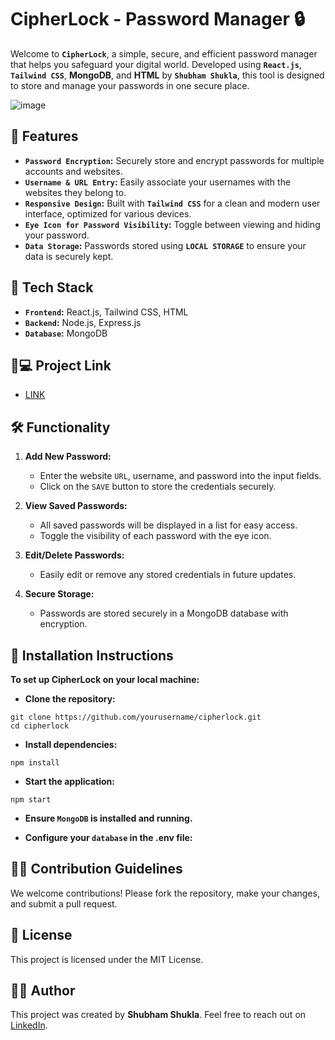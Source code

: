 # CipherLock - Password Manager 🔒

Welcome to **`CipherLock`**, a simple, secure, and efficient password manager that helps you safeguard your digital world. Developed using **`React.js`**, **`Tailwind CSS`**, **MongoDB**, and **HTML** by **`Shubham Shukla`**, this tool is designed to store and manage your passwords in one secure place.

![image](https://github.com/user-attachments/assets/a14a392d-4775-4b6a-922c-bd0fda3820ab)

## 🚀 Features

- **`Password Encryption`:** Securely store and encrypt passwords for multiple accounts and websites.
- **`Username & URL Entry`:** Easily associate your usernames with the websites they belong to.
- **`Responsive Design`:** Built with **`Tailwind CSS`** for a clean and modern user interface, optimized for various devices.
- **`Eye Icon for Password Visibility`:** Toggle between viewing and hiding your password.
- **`Data Storage`:** Passwords stored using **`LOCAL STORAGE`** to ensure your data is securely kept.

## 🔧 Tech Stack

- **`Frontend`:** React.js, Tailwind CSS, HTML
- **`Backend`:** Node.js, Express.js
- **`Database`:** MongoDB

##  🐙💻 Project Link
- [LINK](https://cipherlock.netlify.app/)

## 🛠️ Functionality

1. **Add New Password:**
   - Enter the website `URL`, username, and password into the input fields.
   - Click on the `SAVE` button to store the credentials securely.

2. **View Saved Passwords:**
   - All saved passwords will be displayed in a list for easy access.
   - Toggle the visibility of each password with the eye icon.

3. **Edit/Delete Passwords:**
   - Easily edit or remove any stored credentials in future updates.

4. **Secure Storage:**
   - Passwords are stored securely in a MongoDB database with encryption.

## 📝 Installation Instructions
 **To set up CipherLock on your local machine:**

- **Clone the repository:**
~~~
git clone https://github.com/yourusername/cipherlock.git
cd cipherlock
~~~

- **Install dependencies:**
~~~
npm install
~~~

- **Start the application:**
~~~
npm start
~~~

- **Ensure `MongoDB` is installed and running.**

- **Configure your `database` in the .env file:**


## 👨‍💻 Contribution Guidelines
We welcome contributions! Please fork the repository, make your changes, and submit a pull request.

## 📄 License
This project is licensed under the MIT License.

## 👨‍💻 Author
This project was created by **Shubham Shukla**. Feel free to reach out on [LinkedIn](https://www.linkedin.com/in/shubham-shukla-62095032a/).






